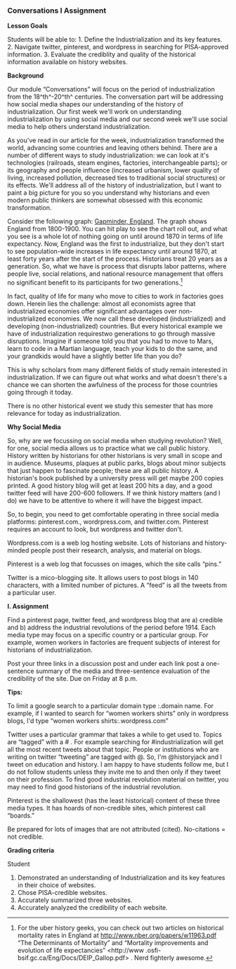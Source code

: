 ### Conversations I Assignment ###

**Lesson Goals**

Students will be able to:  1. Define the Industrialization and its key features.
2. Navigate twitter, pinterest, and wordpress in searching for PISA-approved
information.  3. Evaluate the crediblity and quality of the historical
information available on history websites.

**Background**

Our module “Conversations” will focus on the period of industrialization from
the 18^th^-20^th^ centuries. The conversation part will be addressing how social media shapes our understanding of the history of industrialization. Our first week we'll work on understanding industrialization by using social media and our second week we'll use social media to help others understand industrialization.

As you've read in our article for the week, industrialization transformed the
world, advancing some countries and leaving others behind. There are a number of different ways to study industrialization: we can look at it's technologies
(railroads, steam engines, factories, interchangeable parts); or its geography
and people influence (increased urbanism, lower quality of living, increased
pollution, decreased ties to traditional social structures) or its effects.
We'll address all of the history of industrialization, but I want to paint a big picture for you so you understand why historians and even modern public thinkers are somewhat obsessed with this economic transformation.

Consider the following graph: [Gapminder, England](http://www.gapminder.org/tools/?embedded=true#_chart-type=bubbles&state_time_end=2015&playing:true;&entities_select@_geo=gbr&trailStartTime=1800;;&opacitySelectDim=0.00). The graph shows England from 1800-1900. You can hit play to
see the chart roll out, and what you see is a whole lot of nothing going on
until around 1870 in terms of life expectancy. Now, England was the first to
industrialize, but they don't start to see population-wide increases in life
expectancy until around 1870, at least forty years after the start of the
process. Historians treat 20 years as a generation. So, what we have is process
that disrupts labor patterns, where people live, social relations, and national
resource management that offers no significant benefit to its participants for
two generations.[^1]

In fact, quality of life for many who move to cities to work in factories goes
down. Herein lies the challenge: almost all economists agree that industrialized economies offer significant advantages over non-industrialized economies. We now call these developed (industrialized) and developing (non-industrialized) countries. But every historical example we have of industrialization requirestwo generations to go through massive disruptions. Imagine if someone told you that you had to move to Mars, learn to code in a Martian language, teach your kids to do the same, and your grandkids would have a slightly better life than you do?

This is why scholars from many different fields of study remain interested in
industrialization. If we can figure out what works and what doesn't there's a
chance we can shorten the awfulness of the process for those countries going
through it today.

There is no other historical event we study this semester that has more
relevance for today as industrialization.

**Why Social Media**

So, why are we focussing on social media when studying revolution? Well, for
one, social media allows us to practice what we call public history. History
written by historians for other historians is very small in scope and in
audience. Museums, plaques at public parks, blogs about minor subjects that just happen to fascinate people; these are all public history. A historian's book published by a university press will get maybe 200 copies printed. A good
history blog will get at least 200 hits a day, and a good twitter feed will have 200-600 followers. If we think history matters (and I do) we have to be
attentive to where it will have the biggest impact.

So, to begin, you need to get comfortable operating in three social media
platforms: pinterest.com., wordrpress.com, and twitter.com. Pinterest requires
an account to look, but wordpress and twitter don't.

Wordpress.com is a web log hosting website. Lots of historians and history-
minded people post their research, analysis, and material on blogs.

Pinterest is a web log that focusses on images, which the site calls “pins.”

Twitter is a mico-blogging site. It allows users to post blogs in 140
characters, with a limited number of pictures. A “feed” is all the tweets from a particular user.

**I. Assignment**

Find a pinterest page, twitter feed, and wordpress blog that are a) credible and b) address the industrial revolutions of the period before 1914. Each media type may focus on a specific country or a particular group. For example, women workers in factories are frequent subjects of interest for historians of
industrialization.

Post your three links in a discussion post and under each link post a one-
sentence summary of the media and three-sentence evaluation of the credibility of the site. Due on Friday at 8 p.m.

**Tips:**

To limit a google search to a particular domain type :.domain name. For example, if I wanted to search for “women workers shirts” only in wordpress blogs, I'd type “women workers shirts:.wordpress.com”

Twitter uses a particular grammar that takes a while to get used to. Topics are
“tagged” with a \# . For example searching for \#industrialization will get all
the most recent tweets about that topic. People or institutions who are writing
on twitter “tweeting” are tagged with @. So, I'm @historyjack and I tweet on
education and history. I am happy to have students follow me, but I do not
follow students unless they invite me to and then only if they tweet on their
profession. To find good industrial revolution material on twitter, you may need to find good historians of the industrial revolution.

Pinterest is the shallowest (has the least historical) content of these three
media types. It has hoards of non-credible sites, which pinterest call “boards.”

Be prepared for lots of images that are not attributed (cited). No-citations =
not credible.

**Grading criteria**

Student

1. Demonstrated an understanding of Industrialization and its key features in
their choice of websites.  
2. Chose PISA-credible websites.   
3. Accurately
summarized three websites. 
4. Accurately analyzed the credibility of each
website.

[^1]: For the uber history geeks, you can check out two articles on
historical mortality rates in England at
<http://www.nber.org/papers/w11963.pdf> “The Determinants of     Mortality” and
“Mortality improvements and evolution of life     expectancies” <http://www
.osfi-bsif.gc.ca/Eng/Docs/DEIP_Gallop.pdf>     . Nerd fighterly awesome.
